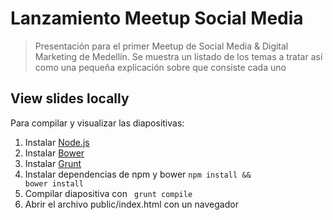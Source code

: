 # Lanzamiento Meetup Social Media
> Presentación para el primer Meetup de Social Media & Digital Marketing de Medellín. Se muestra un listado de los temas a tratar así como una pequeña explicación sobre que consiste cada uno

## View slides locally

Para compilar y visualizar las diapositivas:

1. Instalar [Node.js](http://nodejs.org)
2. Instalar [Bower](http://bower.io)
3. Instalar [Grunt](http://gruntjs.com)
4. Instalar dependencias de npm y bower <code>npm install && bower install </code>
5. Compilar diapositiva con <code> grunt compile</code>
6. Abrir el archivo public/index.html con un navegador
